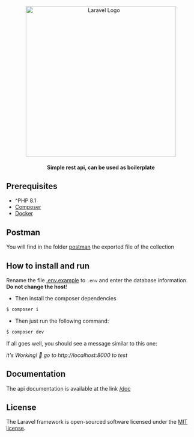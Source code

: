 <div align="center">
<a href="https://laravel.com" target="_blank">
<img src="https://raw.githubusercontent.com/laravel/art/master/logo-lockup/5%20SVG/2%20CMYK/1%20Full%20Color/laravel-logolockup-cmyk-red.svg" width="400" alt="Laravel Logo">
</a>

#### Simple rest api, can be used as boilerplate

</div>



## Prerequisites

- ^PHP 8.1
- [Composer](https://getcomposer.org/)
- [Docker](https://www.docker.com/)

## Postman

You will find in the folder [postman](postman) the exported file of the collection

## How to install and run

Rename the file [.env.example](.env.example) to ```.env``` and enter the database information. **Do not change the host**!

- Then install the composer dependencies
```bash
$ composer i
```
- Then just run the following command:
```bash
$ composer dev
```
If all goes well, you should see a message similar to this one:

*it's Working! 🎉 go to http://localhost:8000 to test*

## Documentation

The api documentation is available at the link [/doc](http://localhost:8000/doc)


## License

The Laravel framework is open-sourced software licensed under the [MIT license](https://opensource.org/licenses/MIT).
